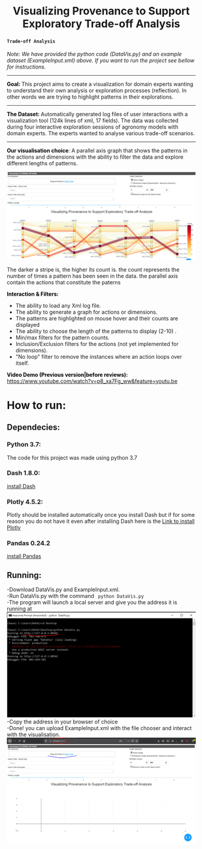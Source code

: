 <h1 style="text-align: center;">Visualizing Provenance to Support Exploratory Trade-off Analysis</h1>
<h4><code>Trade-off Analysis</code></h4>
<p><strong style="color: #000;"></strong></p>

<p> 
  <em> Note: We have provided the python code (DataVis.py) and an example dataset (ExampleInput.xml) above. If you want to run the project see bellow for instructions. </em>
</p>

<hr>

<p>
  <strong style="color: #000;">Goal: </strong>This project aims to create a visualization for domain experts wanting to understand their own analysis or exploration processes (reflection). In other words we are trying to highlight patterns in their explorations.
</p>

<hr>

<p>
  <strong style="color: #000;">The Dataset: </strong> Automatically generated log files of user interactions with a visualization tool (124k lines of xml, 17 fields). The data was collected during four interactive exploration sessions of agronomy models with domain experts. The experts wanted to analyse various trade-off scenarios. 
</p>

<hr>

<p>
  <strong style="color: #000;">Our visualisation choice</strong>: A parallel axis graph that shows the patterns in the actions and dimensions with the ability to filter the data and explore different lengths of patterns.
</p>

![ImageEx](/ScreenExample4.PNG?raw=true "")

<p>The darker a stripe is, the higher its count is. the count represents the number of times a pattern has been seen in the data. the parallel axis contain the actions that constitute the paterns</p>


<p><strong style="color: #000;">Interaction &amp; Filters:<br /></strong></p>
<ul>
<li>The ability to load any Xml log file.</li>
<li>The ability to generate a graph for actions or dimensions.</li>
<li>The patterns are highlighted on mouse hover and their counts are displayed</li>
<li>The ability to choose the length of the patterns to display (2-10) .</li>
<li>Min/max filters for the pattern counts.</li>
<li>Inclusion/Exclusion filters for the actions (not yet implemented for dimensions).</li>
<li>"No loop" filter to remove the instances where an action loops over itself.</li>
</ul>
<p><strong style="color: #000;">Video Demo (Previous version|before reviews):</strong>&nbsp;<br /><a href="https://www.youtube.com/watch?v=p8_xa7Fg_ww&amp;feature=youtu.be">https://www.youtube.com/watch?v=p8_xa7Fg_ww&amp;feature=youtu.be</a></p>
<p></p>

# How to run:

## Dependecies:

### Python 3.7:
The code for this project was made using python 3.7

### Dash 1.8.0:
[install Dash](https://dash.plot.ly/installation)

### Plotly 4.5.2:
Plotly should be installed automatically once you install Dash but if for some reason you do not have it even after installing Dash here is the [Link to install Plotly](https://plot.ly/python/getting-started/) 

### Pandas 0.24.2
[install Pandas](https://pandas.pydata.org/pandas-docs/stable/getting_started/install.html)

## Running:
-Download DataVis.py and ExampleInput.xml.  
-Run DataVis.py with the command ` python DataVis.py`  
-The program will launch a local server and give you the address it is running at
![prompt](/prompt.PNG?raw=true "")
-Copy the address in your browser of choice  
-Done! you can upload ExampleInput.xml with the file chooser and interact with the visualisation.  
![upload](/upload.png?raw=true "")
     
      
    
    
 
